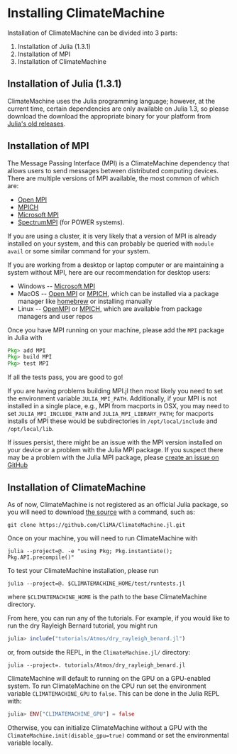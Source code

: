 # Installing ClimateMachine

Installation of ClimateMachine can be divided into 3 parts:

1. Installation of Julia (1.3.1)
2. Installation of MPI
3. Installation of ClimateMachine

## Installation of Julia (1.3.1)

ClimateMachine uses the Julia programming language; however, at the current time, certain dependencies are only available on Julia 1.3, so please download the download the appropriate binary for your platform from [Julia's old releases](https://julialang.org/downloads/oldreleases/#v131_dec_30_2019).

## Installation of MPI

The Message Passing Interface (MPI) is a ClimateMachine dependency that allows users to send messages between distributed computing devices.
There are multiple versions of MPI available, the most common of which are:

- [Open MPI](https://www.open-mpi.org/)
- [MPICH](https://www.mpich.org/)
- [Microsoft MPI](https://docs.microsoft.com/en-us/message-passing-interface/microsoft-mpi)
- [SpectrumMPI](https://www.ibm.com/us-en/marketplace/spectrum-mpi) (for POWER systems).

If you are using a cluster, it is very likely that a version of MPI is already installed on your system, and this can probably be queried with `module avail` or some similar command for your system.

If you are working from a desktop or laptop computer or are maintaining a system without MPI, here are our recommendation for desktop users:

- Windows -- [Microsoft MPI](https://docs.microsoft.com/en-us/message-passing-interface/microsoft-mpi)
- MacOS -- [Open MPI](https://www.open-mpi.org/) or [MPICH](https://www.mpich.org/), which can be installed via a package manager like [homebrew](https://brew.sh/) or installing manually
- Linux -- [OpenMPI](https://www.open-mpi.org/) or [MPICH](https://www.mpich.org/), which are available from package managers and user repos

Once you have MPI running on your machine, please add the `MPI` package in Julia with

```julia
Pkg> add MPI
Pkg> build MPI
Pkg> test MPI
```

If all the tests pass, you are good to go!

If you are having problems building MPI.jl then most likely you need to set the environment variable `JULIA_MPI_PATH`.
 Additionally, if your MPI is not installed in a single place, e.g., MPI from macports in OSX, you may need to set `JULIA_MPI_INCLUDE_PATH` and `JULIA_MPI_LIBRARY_PATH`; for macports installs of MPI these would be subdirectories in `/opt/local/include` and `/opt/local/lib`.

If issues persist, there might be an issue with the MPI version installed on your device or a problem with the Julia MPI package.
If you suspect there may be a problem with the Julia MPI package, please [create an issue on GitHub](https://github.com/JuliaParallel/MPI.jl)

## Installation of ClimateMachine

As of now, ClimateMachine is not registered as an official Julia package, so you will need to download [the source](https://github.com/CliMA/ClimateMachine.jl.git) with a command, such as:

```
git clone https://github.com/CliMA/ClimateMachine.jl.git
```

Once on your machine, you will need to run ClimateMachine with
```
julia --project=@. -e "using Pkg; Pkg.instantiate(); Pkg.API.precompile()"
```
To test your ClimateMachine installation, please run
```
julia --project=@. $CLIMATEMACHINE_HOME/test/runtests.jl
```
where `$CLIMATEMACHINE_HOME` is the path to the base ClimateMachine directory.

From here, you can run any of the tutorials.
For example, if you would like to run the dry Rayleigh Bernard tutorial, you might run

```julia
julia> include("tutorials/Atmos/dry_rayleigh_benard.jl")
```

or, from outside the REPL, in the `ClimateMachine.jl/` directory:

```
julia --project=. tutorials/Atmos/dry_rayleigh_benard.jl
```

ClimateMachine will default to running on the GPU on a GPU-enabled system.
To run ClimateMachine on the CPU run set the environment variable `CLIMATEMACHINE_GPU` to `false`.
This can be done in the Julia REPL with:

```julia
julia> ENV["CLIMATEMACHINE_GPU"] = false
```

Otherwise, you can initialize ClimateMachine without a GPU with the `ClimateMachine.init(disable_gpu=true)` command or set the environmental variable locally.
